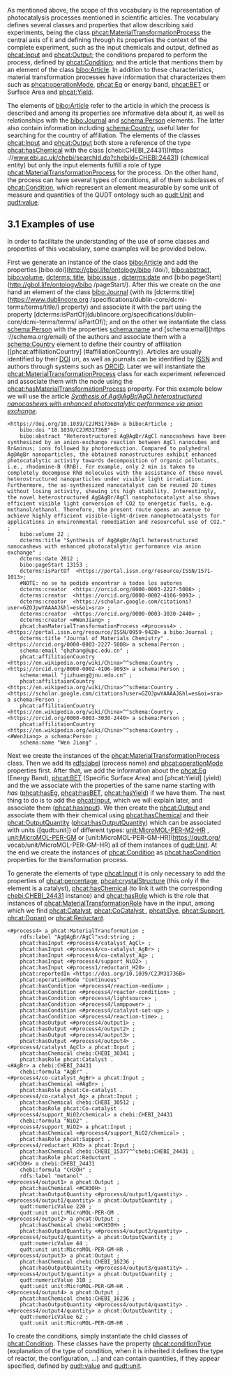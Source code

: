 As mentioned above, the scope of this vocabulary is the representation of photocatalysis processes mentioned in scientific articles. The vocabulary defines several classes and properties that allow describing said experiments, being the class [phcat:MaterialTransformationProcess](#MaterialTransformationProcess) the central axis of it and defining through its properties the context of the complete experiment, such as the input chemicals and output, defined as [phcat:Input](#Input) and [phcat:Output](#Output); the conditions prepared to perform the process, defined by [phcat:Condition](#Condition); and the article that mentions them by an element of the class [bibo:Article](http://bibliontology.com/content/article.html). In addition to these characteristics, material transformation processes have information that characterizes them such as [phcat:operationMode](#operationMode), [phcat:Eg](#Eg) or energy band, [phcat:BET](#BET) or Surface Area and [phcat:Yield](#Yield).

The elements of [bibo:Article](http://bibliontology.com/content/article.html) refer to the article in which the process is described and among its properties are informative data about it, as well as relationships with the [bibo:Journal](http://gbol.life/ontology/bibo/Journal/) and [schema:Person](https://schema.org/Person) elements. The latter also contain information including [schema:Country](https://schema.org/Country), useful later for searching for the country of affiliation. The elements of the classes [phcat:Input](#Input) and [phcat:Output](#Output) both store a reference of the type [phcat:hasChemical](#hasChemical) with the class [chebi:CHEBI_24431](https ://www.ebi.ac.uk/chebi/searchId.do?chebiId=CHEBI:24431) (chemical entity) but only the input elements fulfill a role of type [phcat:MaterialTransformationProcess](#MaterialTransformationProcess) for the process. On the other hand, the process can have several types of conditions, all of them subclasses of [phcat:Condition](#Condition), which represent an element measurable by some unit of measure and quantities of the QUDT ontology such as [qudt:Unit]( https://qudt.org/schema/qudt/Unit) and [qudt:value](https://qudt.org/schema/qudt/value).

## 3.1 Examples of use

In order to facilitate the understanding of the use of some classes and properties of this vocabulary, some examples will be provided below.

First we generate an instance of the class [bibo:Article](http://bibliontology.com/content/article.html) and add the properties [bibo:doi](http://gbol.life/ontology/bibo /doi/), [bibo:abstract](http://gbol.life/0.1/abstract/), [bibo:volume](http://gbol.life/ontology/bibo/volume/), [dcterms: title](https://www.dublincore.org/specifications/dublin-core/dcmi-terms/terms/title/), [bibo:issue](http://gbol.life/ontology/bibo/issue/) , [dcterms:date](https://www.dublincore.org/specifications/dublin-core/dcmi-terms/elements11/date/) and [bibo:pageStart](http://gbol.life/ontology/bibo /pageStart/). After this we create on the one hand an element of the class [bibo:Journal](http://gbol.life/ontology/bibo/Journal/) (with its [dcterms:title](https://www.dublincore.org /specifications/dublin-core/dcmi-terms/terms/title/) property) and associate it with the part using the property [dcterms:isPartOf](dublincore.org/specifications/dublin-core/dcmi-terms/terms/ isPartOf/); and on the other we instantiate the class [schema:Person](https://schema.org/Person) with the properties [schema:name](https://schema.org/name) and [schema:email](https ://schema.org/email) of the authors and associate them with a [schema:Country](https://schema.org/Country) element to define their country of affiliation ([phcat:affiliationCountry] (#affiliationCountry)). Articles are usually identified by their [DOI](https://www.doi.org/) uri, as well as journals can be identified by [ISSN](https://www.issn.org/) and authors through systems such as [ORCID](https://orcid.org/). Later we will instantiate the [phcat:MaterialTransformationProcess](#MaterialTransformationProcess) class for each experiment referenced and associate them with the node using the [phcat:hasMaterialTransformationProcess](#hasMaterialTransformationProcess) property. For this example below we will use the article *[Synthesis of Ag@AgBr/AgCl heterostructured nanocashews with enhanced photocatalytic performance via anion exchange](https://doi.org/10.1039/C2JM31736B)*.

    <https://doi.org/10.1039/C2JM31736B> a bibo:Article ;
        bibo:doi "10.1039/C2JM31736B" ;
        bibo:abstract "Heterostructured Ag@AgBr/AgCl nanocashews have been synthesized by an anion-exchange reaction between AgCl nanocubes and Br&minus; ions followed by photoreduction. Compared to polyhedral Ag@AgBr nanoparticles, the obtained nanostructures exhibit enhanced photocatalytic activity towards decomposition of organic pollutants, i.e., rhodamine-B (RhB). For example, only 2 min is taken to completely decompose RhB molecules with the assistance of these novel heterostructured nanoparticles under visible light irradiation. Furthermore, the as-synthesized nanocatalyst can be reused 20 times without losing activity, showing its high stability. Interestingly, the novel heterostructured Ag@AgBr/AgCl nanophotocatalyst also shows efficient visible light conversion of CO2 to energetic fuels, e.g. methanol/ethanol. Therefore, the present route opens an avenue to achieve highly efficient visible-light-driven nanophotocatalysts for applications in environmental remediation and resourceful use of CO2." ;
        bibo:volume 22 ;
        dcterms:title "Synthesis of Ag@AgBr/AgCl heterostructured nanocashews with enhanced photocatalytic performance via anion exchange" ;
        dcterms:date 2012 ;
        bibo:pageStart 13153 ;
        dcterms:isPartOf  <https://portal.issn.org/resource/ISSN/1571-1013>;
        #NOTE: no se ha podido encontrar a todos los autores
        dcterms:creator  <https://orcid.org/0000-0003-2227-5008> ;
        dcterms:creator  <https://orcid.org/0000-0002-4106-9093> ;
        dcterms:creator  <https://scholar.google.com/citations?user=GZOJpwYAAAAJ&hl=es&oi=sra> ;
        dcterms:creator  <https://orcid.org/0000-0003-3030-2440> ;
        dcterms:creator	<#WenJiang> ;
        phcat:hasMaterialTransformationProcess <#process4> .
    <https://portal.issn.org/resource/ISSN/0959-9428> a bibo:Journal ;
        dcterms:title "Journal of Materials Chemistry" .
    <https://orcid.org/0000-0003-2227-5008> a schema:Person ;
        schema:email "qhzhang@upc.edu.cn" ;
        phcat:affilitaionCountry <https://en.wikipedia.org/wiki/China>^^schema:Country .
    <https://orcid.org/0000-0002-4106-9093> a schema:Person ;
        schema:email "jizhuang@jnu.edu.cn" ;
        phcat:affilitaionCountry <https://en.wikipedia.org/wiki/China>^^schema:Country .
    <https://scholar.google.com/citations?user=GZOJpwYAAAAJ&hl=es&oi=sra> a schema:Person ;
        phcat:affilitaionCountry <https://en.wikipedia.org/wiki/China>^^schema:Country .
    <https://orcid.org/0000-0003-3030-2440> a schema:Person ;
        phcat:affilitaionCountry <https://en.wikipedia.org/wiki/China>^^schema:Country .
    <#WenJiang> a schema:Person ;
        schema:name "Wen Jiang" .

Next we create the instances of the [phcat:MaterialTransformationProcess](#MaterialTransformationProcess) class. Then we add its [rdfs:label](https://www.w3.org/TR/rdf-schema/#ch_label) (process name) and [phcat:operationMode](#operationMode) properties first. After that, we add the information about the [phcat:Eg](#Eg) (Energy Band), [phcat:BET](#BET) (Specific Surface Area) and [phcat:Yield] (yield) and the we associate with the properties of the same name starting with *has* ([phcat:hasEg](#hasEg), [phcat:hasBET](#hasBET), [phcat:hasYield](#hasYield)) if we have them. The next thing to do is to add the [phcat:Input](#Input), which we will explain later, and associate them ([phcat:hasInput](#hasInput)). We then create the [phcat:Output](#Output) and associate them with their chemical using [phcat:hasChemical](#hasChemical) and their [phcat:OutputQuantity](#OutputQuantity) ([phcat:hasOutputQuantity](#hasOutputQuantity)) which can be associated with units ([qudt:unit]) of different types: [unit:MicroMOL-PER-M2-HR](https://qudt.org/vocab/unit/MicroMOL-PER-M2-HR) , [unit:MicroMOL-PER-GM](https://qudt.org/vocab/unit/MicroMOL-PER-GM) or [unit:MicroMOL-PER-GM-HR](https://qudt.org/ vocab/unit/MicroMOL-PER-GM-HR) all of them instances of [qudt:Unit](https://qudt.org/schema/qudt/Unit). At the end we create the instances of [phcat:Condition](#Condition) as [phcat:hasCondition](#hasCondition) properties for the transformation process.

<!-- inputs -->
To generate the elements of type [phcat:Input](#Input) it is only necessary to add the properties of [phcat:percentage](#percentage), [phcat:crystalStructure](#crystalStructure) (this only if the element is a catalyst), [phcat:hasChemical](#hasChemical) (to link it with the corresponding [chebi:CHEBI_24431](https://www.ebi.ac.uk/chebi/searchId.do?chebiId=CHEBI:24431) instance) and [phcat:hasRole](#hasRole) which is the role that instances of [phcat:MaterialTransformationRole](#MaterialTransformationRole) have in the input, among which we find [phcat:Catalyst](#Catalyst), [phcat:CoCatalyst ](#CoCatalyst), [phcat:Dye](#Dye), [phcat:Support](#Support), [phcat:Dopant](#Dopant) or [phcat:Reductant](#Reductant).

    <#process4> a phcat:MaterialTransformation ;
        rdfs:label "Ag@AgBr/AgCl"xsd:string ;
        phcat:hasInput <#process4/catalyst_AgCl> ;
        phcat:hasInput <#process4/co-catalyst_AgBr> ;
        phcat:hasInput <#process4/co-catalyst_Ag> ;
        phcat:hasInput <#process4/support_NiO2> ;
        phcat:hasInput <#process1/reductant_H20> ;
        phcat:reportedIn <https://doi.org/10.1039/C2JM31736B>
        phcat:operationMode "Continuous"
        phcat:hasCondition <#process4/reaction-medium> ;
        phcat:hasCondition <#process4/reactor-condition> ;
        phcat:hasCondition <#process4/lightsource> ;
        phcat:hasCondition <#process4/lamppower> ;
        phcat:hasCondition <#process4/catalyst-set-up> ;
        phcat:hasCondition <#process4/reaction-time> ;
        phcat:hasOutput <#process4/output1> ;
        phcat:hasOutput <#process4/output2> ;
        phcat:hasOutput <#process4/output3> ;
        phcat:hasOutput <#process4/output4> .
    <#process4/catalyst_AgCl> a phcat:Input ;
        phcat:hasChemical chebi:CHEBI_30341 ;
        phcat:hasRole phcat:Catalyst .
    <#AgBr> a chebi:CHEBI_24431
        chebi:formula "AgBr" .
    <#process4/co-catalyst_AgBr> a phcat:Input ;
        phcat:hasChemical <#AgBr> ;
        phcat:hasRole phcat:Co-catalyst .
    <#process4/co-catalyst_Ag> a phcat:Input ;
        phcat:hasChemical chebi:CHEBI_30512 ;
        phcat:hasRole phcat:Co-catalyst .
    <#process4/support_NiO2/chemical> a chebi:CHEBI_24431
        chebi:formula "NiO2" .
    <#process4/support_NiO2> a phcat:Input ;
        phcat:hasChemical <#process4/support_NiO2/chemical> ;
        phcat:hasRole phcat:Support .
    <#process4/reductant_H20> a phcat:Input ;
        phcat:hasChemical chebi:CHEBI_15377^^chebi:CHEBI_24431 ;
        phcat:hasRole phcat:Reductant .
    <#CH3OH> a chebi:CHEBI_24431
        chebi:formula "CH3OH" ;
        rdfs:label "metanol" .
    <#process4/output1> a phcat:Output ;
        phcat:hasChemical <#CH3OH> ;
        phcat:hasOutputQuantity <#process4/output1/quantity> .
    <#process4/output1/quantity> a phcat:OutputQuantity ;
        qudt:numericValue 220 ;
        qudt:unit unit:MicroMOL-PER-GM .
    <#process4/output2> a phcat:Output ;
        phcat:hasChemical chebi:<#CH3OH> ;
        phcat:hasOutputQuantity <#process4/output2/quantity> .
    <#process4/output2/quantity> a phcat:OutputQuantity ;
        qudt:numericValue 44 ;
        qudt:unit unit:MicroMOL-PER-GM-HR .
    <#process4/output3> a phcat:Output ;
        phcat:hasChemical chebi:CHEBI_16236 ;
        phcat:hasOutputQuantity <#process4/output3/quantity> .
    <#process4/output3/quantity> a phcat:OutputQuantity ;
        qudt:numericValue 310 ;
        qudt:unit unit:MicroMOL-PER-GM-HR .
    <#process4/output4> a phcat:Output ;
        phcat:hasChemical chebi:CHEBI_16236 ;
        phcat:hasOutputQuantity <#process4/output4/quantity> .
    <#process4/output4/quantity> a phcat:OutputQuantity ;
        qudt:numericValue 62 ;
        qudt:unit unit:MicroMOL-PER-GM-HR .

<!-- conditions -->
To create the conditions, simply instantiate the child classes of [phcat:Condition](#Condition). These classes have the property [phcat:conditionType](#conditionType) (explanation of the type of condition, when it is inherited it defines the type of reactor, the configuration, ...) and can contain quantities, if they appear specified, defined by [qudt:value](https://qudt.org/schema/qudt/value) and [qudt:unit](https://qudt.org/schema/qudt/unit).